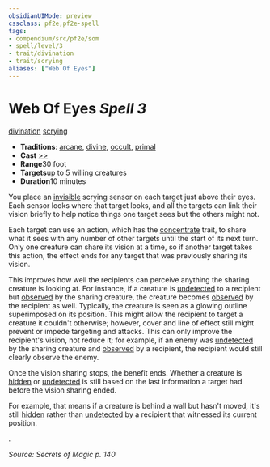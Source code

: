 ```yaml
---
obsidianUIMode: preview
cssclass: pf2e,pf2e-spell
tags:
- compendium/src/pf2e/som
- spell/level/3
- trait/divination
- trait/scrying
aliases: ["Web Of Eyes"]
---
```

# Web Of Eyes *Spell 3*   
[divination](../../Rules/traits/divination.md)  [scrying](../../Rules/traits/scrying.md)  

- **Traditions**: [arcane](../../Rules/traits/arcane.md), [divine](../../Rules/traits/divine.md), [occult](../../Rules/traits/occult.md), [primal](../../Rules/traits/primal.md)
- **Cast** [>>](../../Rules/core-rulebook/chapter-9-playing-the-game.md#Actions "Two-Action") 
- **Range**30 foot
- **Targets**up to 5 willing creatures
- **Duration**10 minutes

You place an [invisible](../../Rules/conditions.md#Invisible) scrying sensor on each target just above their eyes. Each sensor looks where that target looks, and all the targets can link their vision briefly to help notice things one target sees but the others might not.

Each target can use an action, which has the [concentrate](../../Rules/traits/concentrate.md) trait, to share what it sees with any number of other targets until the start of its next turn. Only one creature can share its vision at a time, so if another target takes this action, the effect ends for any target that was previously sharing its vision.

This improves how well the recipients can perceive anything the sharing creature is looking at. For instance, if a creature is [undetected](../../Rules/conditions.md#Undetected) to a recipient but [observed](../../Rules/conditions.md#Observed) by the sharing creature, the creature becomes [observed](../../Rules/conditions.md#Observed) by the recipient as well. Typically, the creature is seen as a glowing outline superimposed on its position. This might allow the recipient to target a creature it couldn't otherwise; however, cover and line of effect still might prevent or impede targeting and attacks. This can only improve the recipient's vision, not reduce it; for example, if an enemy was [undetected](../../Rules/conditions.md#Undetected) by the sharing creature and [observed](../../Rules/conditions.md#Observed) by a recipient, the recipient would still clearly observe the enemy.

Once the vision sharing stops, the benefit ends. Whether a creature is [hidden](../../Rules/conditions.md#Hidden) or [undetected](../../Rules/conditions.md#Undetected) is still based on the last information a target had before the vision sharing ended.

For example, that means if a creature is behind a wall but hasn't moved, it's still [hidden](../../Rules/conditions.md#Hidden) rather than [undetected](../../Rules/conditions.md#Undetected) by a recipient that witnessed its current position.

.

*Source: Secrets of Magic p. 140*